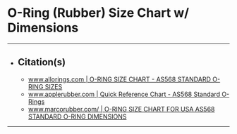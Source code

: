 <!-- https://github.com/mcavallo-git/Coding/blob/main/hardware/o-rings-rubber-dimensions-sizes.md -->

# O-Ring (Rubber) Size Chart w/ Dimensions

***

- ## Citation(s)
  - [www.allorings.com | O-RING SIZE CHART - AS568 STANDARD O-RING SIZES](https://www.allorings.com/O-Ring-AS568-Standard-Size-Chart)
  - [www.applerubber.com | Quick Reference Chart - AS568 Standard O-Rings](https://www.applerubber.com/src/pdf/as568-standard-size-o-rings.pdf)
  - [www.marcorubber.com/ | O-RING SIZE CHART FOR USA AS568 STANDARD O-RING DIMENSIONS](https://www.marcorubber.com/o-ring-size-chart-as568.htm)

***
